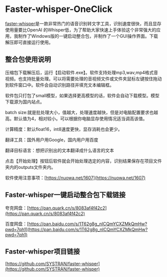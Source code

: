 # Faster-whisper-OneClick

[faster-whisper](https://github.com/SYSTRAN/faster-whisper)是一款非常热门的语音识别转文字工具，识别速度很快，而且显存使用量要比OpenAI 的Whisper低，为了帮助大家快速上手体验这个非常强大的应用，我制作了Windows版的一键启动整合包，并制作了一个GUI操作界面。下载解压即可直接运行使用。

## 整合包使用说明

压缩包下载解压后，运行【启动软件.exe】。软件支持处理mp3,wav,mp4格式音视频。也支持批量处理。可以将需要处理的音视频文件或文件夹鼠标左键按住拖动到软件窗口中。软件会自动识别路径并填充文本编辑框。

软件包只打包了small模型，如果选择更高模型的话，软件会自动下载模型。模型下载源为国内站点。

batch size:就是批处理大小，值越大，处理速度越快，但是对电脑配置要求也越高。默认值为4，相对较小。可以根据你电脑显存使用情况适当调高该值。

计算精度：默认float16，int8速度更快，显存消耗也会更少。

翻译工具：国外用户用Google，国内用户用百度

翻译目标语言：想把识别出的文本翻译成什么语言的文本

点击【开始处理】按钮后软件就会开始处理选定的内容，识别结果保存在项目文件夹内的outputs文件夹内。

软件使用注意事项：[https://nuowa.net/1607](https://nuowa.net/1607)

## Faster-whisper一键启动整合包下载链接

夸克网盘：[https://pan.quark.cn/s/8083af4f42c2](https://pan.quark.cn/s/8083af4f42c2)

百度网盘：[https://pan.baidu.com/s/1T62g8g_nICQmYCXZMkQmHw?pwd=7qh1](https://pan.baidu.com/s/1T62g8g_nICQmYCXZMkQmHw?pwd=7qh1)

## Faster-whisper项目链接

[https://github.com/SYSTRAN/faster-whisper](https://github.com/SYSTRAN/faster-whisper)
